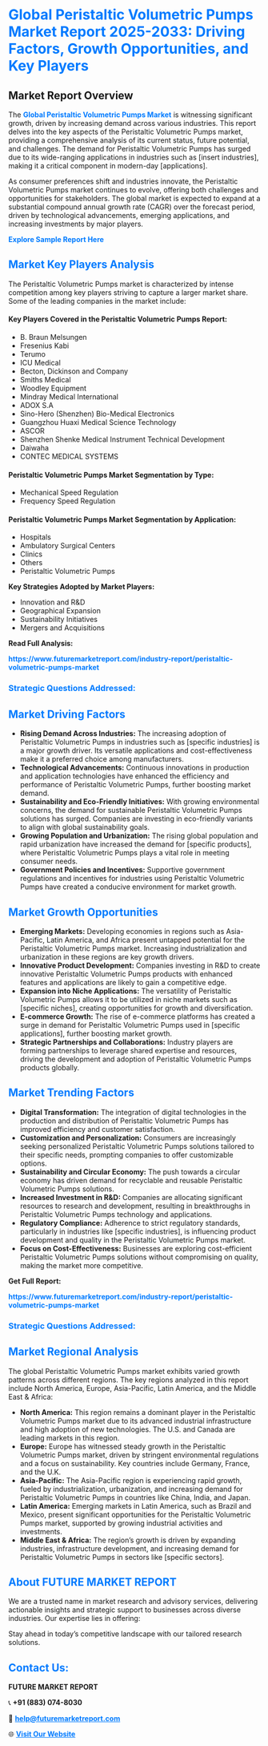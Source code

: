 <h1 style="color: #007BFF;">Global Peristaltic Volumetric Pumps Market Report 2025-2033: Driving Factors, Growth Opportunities, and Key Players</h1>

<section id="overview">
<h2>Market Report Overview</h2>
<p>The <a href="https://www.futuremarketreport.com/industry-report/peristaltic-volumetric-pumps-market" style="color: #007BFF; text-decoration: none;"><strong>Global Peristaltic Volumetric Pumps Market</strong></a> is witnessing significant growth, driven by increasing demand across various industries. This report delves into the key aspects of the Peristaltic Volumetric Pumps market, providing a comprehensive analysis of its current status, future potential, and challenges. The demand for Peristaltic Volumetric Pumps has surged due to its wide-ranging applications in industries such as [insert industries], making it a critical component in modern-day [applications].</p>
<p>As consumer preferences shift and industries innovate, the Peristaltic Volumetric Pumps market continues to evolve, offering both challenges and opportunities for stakeholders. The global market is expected to expand at a substantial compound annual growth rate (CAGR) over the forecast period, driven by technological advancements, emerging applications, and increasing investments by major players.</p>
</section>

<section id="overview">
<p><a href="https://www.futuremarketreport.com/request-sample/reportId=123711" style="color: #007BFF; text-decoration: none;"><strong>Explore Sample Report Here</strong></a></p>
</section>

<section id="key-players">
<h2 style="color: #007BFF;">Market Key Players Analysis</h2>
<p>The Peristaltic Volumetric Pumps market is characterized by intense competition among key players striving to capture a larger market share. Some of the leading companies in the market include:</p>
<h4>Key Players Covered in the Peristaltic Volumetric Pumps Report:</h4>
<ul><li>B. Braun Melsungen</li><li>Fresenius Kabi</li><li>Terumo</li><li>ICU Medical</li><li>Becton, Dickinson and Company</li><li>Smiths Medical</li><li>Woodley Equipment</li><li>Mindray Medical International</li><li>ADOX S.A</li><li>Sino-Hero (Shenzhen) Bio-Medical Electronics</li><li>Guangzhou Huaxi Medical Science Technology</li><li>ASCOR</li><li>Shenzhen Shenke Medical Instrument Technical Development</li><li>Daiwaha</li><li>CONTEC MEDICAL SYSTEMS</li></ul>
<h4>Peristaltic Volumetric Pumps Market Segmentation by Type:</h4>
<ul><li>Mechanical Speed Regulation</li><li>Frequency Speed Regulation</li></ul>

<h4>Peristaltic Volumetric Pumps Market Segmentation by Application:</h4>
<ul><li>Hospitals</li><li>Ambulatory Surgical Centers</li><li>Clinics</li><li>Others</li><li>Peristaltic Volumetric Pumps</li></ul>
<p><strong>Key Strategies Adopted by Market Players:</strong></p>
<ul>
<li>Innovation and R&D</li>
<li>Geographical Expansion</li>
<li>Sustainability Initiatives</li>
<li>Mergers and Acquisitions</li>
</ul>
</section>

<section>
<p><strong>Read Full Analysis: </strong></p><a href="https://www.futuremarketreport.com/industry-report/peristaltic-volumetric-pumps-market" style="color: #007BFF; text-decoration: none;"><strong>https://www.futuremarketreport.com/industry-report/peristaltic-volumetric-pumps-market</strong></a>
<h3 style="color: #007BFF;">Strategic Questions Addressed:</h3>
</section>

<section id="driving-factors">
<h2 style="color: #007BFF;">Market Driving Factors</h2>
<ul>
<li><strong>Rising Demand Across Industries:</strong> The increasing adoption of Peristaltic Volumetric Pumps in industries such as [specific industries] is a major growth driver. Its versatile applications and cost-effectiveness make it a preferred choice among manufacturers.</li>
<li><strong>Technological Advancements:</strong> Continuous innovations in production and application technologies have enhanced the efficiency and performance of Peristaltic Volumetric Pumps, further boosting market demand.</li>
<li><strong>Sustainability and Eco-Friendly Initiatives:</strong> With growing environmental concerns, the demand for sustainable Peristaltic Volumetric Pumps solutions has surged. Companies are investing in eco-friendly variants to align with global sustainability goals.</li>
<li><strong>Growing Population and Urbanization:</strong> The rising global population and rapid urbanization have increased the demand for [specific products], where Peristaltic Volumetric Pumps plays a vital role in meeting consumer needs.</li>
<li><strong>Government Policies and Incentives:</strong> Supportive government regulations and incentives for industries using Peristaltic Volumetric Pumps have created a conducive environment for market growth.</li>
</ul>
</section>

<section id="growth-opportunities">
<h2 style="color: #007BFF;">Market Growth Opportunities</h2>
<ul>
<li><strong>Emerging Markets:</strong> Developing economies in regions such as Asia-Pacific, Latin America, and Africa present untapped potential for the Peristaltic Volumetric Pumps market. Increasing industrialization and urbanization in these regions are key growth drivers.</li>
<li><strong>Innovative Product Development:</strong> Companies investing in R&D to create innovative Peristaltic Volumetric Pumps products with enhanced features and applications are likely to gain a competitive edge.</li>
<li><strong>Expansion into Niche Applications:</strong> The versatility of Peristaltic Volumetric Pumps allows it to be utilized in niche markets such as [specific niches], creating opportunities for growth and diversification.</li>
<li><strong>E-commerce Growth:</strong> The rise of e-commerce platforms has created a surge in demand for Peristaltic Volumetric Pumps used in [specific applications], further boosting market growth.</li>
<li><strong>Strategic Partnerships and Collaborations:</strong> Industry players are forming partnerships to leverage shared expertise and resources, driving the development and adoption of Peristaltic Volumetric Pumps products globally.</li>
</ul>
</section>

<section id="trending-factors">
<h2 style="color: #007BFF;">Market Trending Factors</h2>
<ul>
<li><strong>Digital Transformation:</strong> The integration of digital technologies in the production and distribution of Peristaltic Volumetric Pumps has improved efficiency and customer satisfaction.</li>
<li><strong>Customization and Personalization:</strong> Consumers are increasingly seeking personalized Peristaltic Volumetric Pumps solutions tailored to their specific needs, prompting companies to offer customizable options.</li>
<li><strong>Sustainability and Circular Economy:</strong> The push towards a circular economy has driven demand for recyclable and reusable Peristaltic Volumetric Pumps solutions.</li>
<li><strong>Increased Investment in R&D:</strong> Companies are allocating significant resources to research and development, resulting in breakthroughs in Peristaltic Volumetric Pumps technology and applications.</li>
<li><strong>Regulatory Compliance:</strong> Adherence to strict regulatory standards, particularly in industries like [specific industries], is influencing product development and quality in the Peristaltic Volumetric Pumps market.</li>
<li><strong>Focus on Cost-Effectiveness:</strong> Businesses are exploring cost-efficient Peristaltic Volumetric Pumps solutions without compromising on quality, making the market more competitive.</li>
</ul>
</section>

<section>
<p><strong>Get Full Report: </strong></p><a href="https://www.futuremarketreport.com/industry-report/peristaltic-volumetric-pumps-market" style="color: #007BFF; text-decoration: none;"><strong>https://www.futuremarketreport.com/industry-report/peristaltic-volumetric-pumps-market</strong></a>
<h3 style="color: #007BFF;">Strategic Questions Addressed:</h3>
</section>


<section id="regional-analysis">
<h2 style="color: #007BFF;">Market Regional Analysis</h2>
<p>The global Peristaltic Volumetric Pumps market exhibits varied growth patterns across different regions. The key regions analyzed in this report include North America, Europe, Asia-Pacific, Latin America, and the Middle East & Africa:</p>
<ul>
<li><strong>North America:</strong> This region remains a dominant player in the Peristaltic Volumetric Pumps market due to its advanced industrial infrastructure and high adoption of new technologies. The U.S. and Canada are leading markets in this region.</li>
<li><strong>Europe:</strong> Europe has witnessed steady growth in the Peristaltic Volumetric Pumps market, driven by stringent environmental regulations and a focus on sustainability. Key countries include Germany, France, and the U.K.</li>
<li><strong>Asia-Pacific:</strong> The Asia-Pacific region is experiencing rapid growth, fueled by industrialization, urbanization, and increasing demand for Peristaltic Volumetric Pumps in countries like China, India, and Japan.</li>
<li><strong>Latin America:</strong> Emerging markets in Latin America, such as Brazil and Mexico, present significant opportunities for the Peristaltic Volumetric Pumps market, supported by growing industrial activities and investments.</li>
<li><strong>Middle East & Africa:</strong> The region’s growth is driven by expanding industries, infrastructure development, and increasing demand for Peristaltic Volumetric Pumps in sectors like [specific sectors].</li>
</ul>
</section>

<footer>
<h2 style="color: #007BFF;">About FUTURE MARKET REPORT</h2>
<p>We are a trusted name in market research and advisory services, delivering actionable insights and strategic support to businesses across diverse industries. Our expertise lies in offering:</p>

<p>Stay ahead in today’s competitive landscape with our tailored research solutions.</p>

<h2 style="color: #007BFF;">Contact Us:</h2>
<p><strong>FUTURE MARKET REPORT</strong></p>
<p>📞 <strong>+91 (883) 074-8030</strong></p>
<p>📧 <strong><a href="mailto:help@futuremarketreport.com" style="color: #007BFF;">help@futuremarketreport.com</a></strong></p>
<p>🌐 <strong><a href="https://www.futuremarketreport.com/" style="color: #007BFF;">Visit Our Website</a></strong></p>
</footer>
